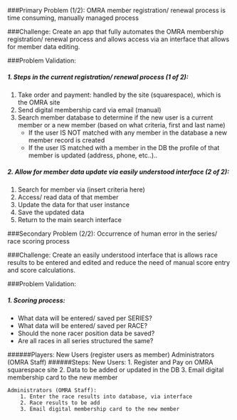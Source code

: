 ###Primary Problem (1/2):
OMRA member registration/ renewal process is time consuming, manually managed process

###Challenge:
Create an app that fully automates the OMRA membership registration/ renewal process and allows 
access via an interface that allows for member data editing.
    
###Problem Validation:
##### 1. Steps in the current registration/ renewal process (1 of 2):
1. Take order and payment: handled by the site (squarespace), which is the OMRA site
2. Send digital membership card via email (manual)
3. Search member database to determine if the new user is a current member or 
a new member (based on what criteria, first and last name)
    - If the user IS NOT matched with any member in the database a new member record is created
    - If the user IS matched with a member in the DB the profile of that member is updated (address, phone, etc..)..

##### 2. Allow for member data update via easily understood interface (2 of 2):
1. Search for member via (insert criteria here)
2. Access/ read data of that member
3. Update the data for that user instance
4. Save the updated data
5. Return to the main search interface

###Secondary Problem (2/2):
Occurrence of human error in the series/ race scoring process

###Challenge:
Create an easily understood interface that is allows race results to be entered and edited and reduce 
the need of manual score entry and score calculations.
    
###Problem Validation:
##### 1. Scoring process:
- What data will be entered/ saved per SERIES?
- What data will be entered/ saved per RACE?
- Should the none racer position data be saved?
- Are all races in all series structured the same?

######Players:
    New Users (register users as member)
    Administrators (OMRA Staff)
######Steps:
    New Users:
        1. Register and Pay on OMRA squarespace site
        2. Data to be added or updated in the DB
        3. Email digital membership card to the new member
        
    
    Administrators (OMRA Staff):
        1. Enter the race results into database, via interface
        2. Race results to be add
        3. Email digital membership card to the new member
    
